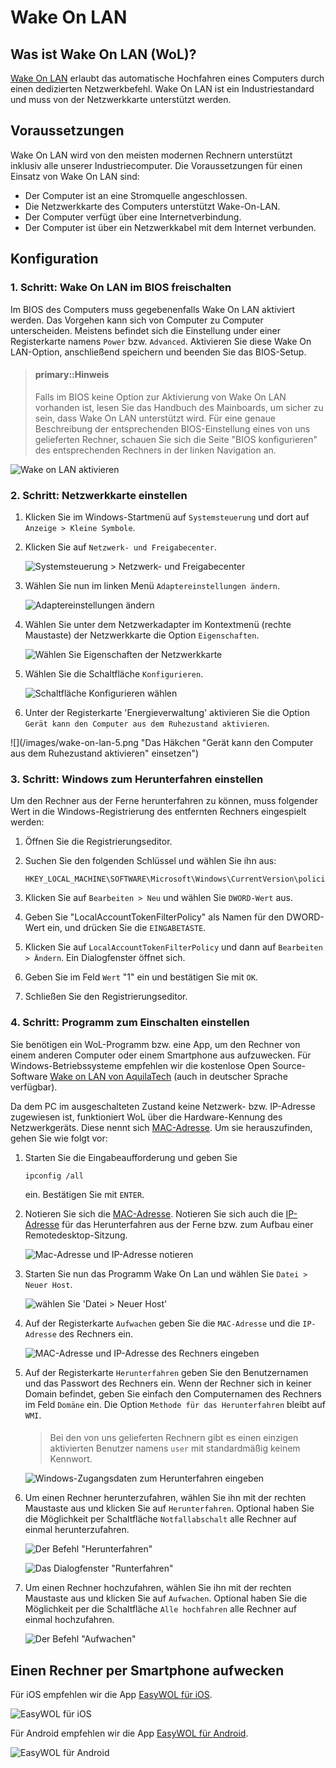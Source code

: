 # Wake On LAN

## Was ist Wake On LAN (WoL)?

[Wake On LAN] erlaubt das automatische Hochfahren eines Computers durch einen dedizierten Netzwerkbefehl. Wake On LAN ist ein Industriestandard und muss von der Netzwerkkarte unterstützt werden.

## Voraussetzungen

Wake On LAN wird von den meisten modernen Rechnern unterstützt inklusiv alle unserer Industriecomputer. Die Voraussetzungen für einen Einsatz von Wake On LAN sind:

* Der Computer ist an eine Stromquelle angeschlossen.
* Die Netzwerkkarte des Computers unterstützt Wake-On-LAN.
* Der Computer verfügt über eine Internetverbindung.
* Der Computer ist über ein Netzwerkkabel mit dem Internet verbunden.

## Konfiguration

### 1. Schritt: Wake On LAN im BIOS freischalten

Im BIOS des Computers muss gegebenenfalls Wake On LAN aktiviert werden. Das Vorgehen kann sich von Computer zu Computer unterscheiden. Meistens befindet sich die Einstellung under einer Registerkarte namens `Power` bzw. `Advanced`. Aktivieren Sie diese Wake On LAN-Option, anschließend speichern und beenden Sie das BIOS-Setup.

> #### primary::Hinweis
> Falls im BIOS keine Option zur Aktivierung von Wake On LAN vorhanden ist, lesen Sie das Handbuch des Mainboards, um sicher zu sein, dass Wake On LAN unterstützt wird. Für eine genaue Beschreibung der entsprechenden BIOS-Einstellung eines von uns gelieferten Rechner, schauen Sie sich die Seite "BIOS konfigurieren" des entsprechenden Rechners in der linken Navigation an.

![](/images/BIOS-Giada-i39B-Enable-WOL.png "Wake on LAN aktivieren")

### 2. Schritt: Netzwerkkarte einstellen

1. Klicken Sie im Windows-Startmenü auf `Systemsteuerung` und dort auf `Anzeige > Kleine Symbole`.
 
2. Klicken Sie auf `Netzwerk- und Freigabecenter`.
   
   ![](/images/wake-on-lan-1.png "Systemsteuerung > Netzwerk- und Freigabecenter")

3. Wählen Sie nun im linken Menü `Adaptereinstellungen ändern`.
   
   ![](/images/wake-on-lan-2.png "Adaptereinstellungen ändern")

4. Wählen Sie unter dem Netzwerkadapter im Kontextmenü (rechte Maustaste) der Netzwerkkarte die Option `Eigenschaften`.
   
   ![](/images/wake-on-lan-3.png "Wählen Sie Eigenschaften der Netzwerkkarte")

5. Wählen Sie die Schaltfläche `Konfigurieren`.
   
   ![](/images/wake-on-lan-4.png "Schaltfläche Konfigurieren wählen")

6. Unter der Registerkarte 'Energieverwaltung' aktivieren Sie die Option `Gerät kann den Computer aus dem Ruhezustand aktivieren`.
  
  ![](/images/wake-on-lan-5.png "Das Häkchen "Gerät kann den Computer aus dem Ruhezustand aktivieren" einsetzen")

### 3. Schritt: Windows zum Herunterfahren einstellen

Um den Rechner aus der Ferne herunterfahren zu können, muss folgender Wert in die Windows-Registrierung des entfernten Rechners eingespielt werden:

1. Öffnen Sie die Registrierungseditor.

2. Suchen Sie den folgenden Schlüssel und wählen Sie ihn aus:
  
   ````
   HKEY_LOCAL_MACHINE\SOFTWARE\Microsoft\Windows\CurrentVersion\policies\system
   ````

3. Klicken Sie auf `Bearbeiten > Neu` und wählen Sie `DWORD-Wert` aus.

4.  Geben Sie "LocalAccountTokenFilterPolicy" als Namen für den DWORD-Wert ein, und drücken Sie die `EINGABETASTE`.

5. Klicken Sie auf `LocalAccountTokenFilterPolicy` und dann auf `Bearbeiten > Ändern`. Ein Dialogfenster öffnet sich.

6. Geben Sie im Feld `Wert` "1" ein und bestätigen Sie mit `OK`.

7. Schließen Sie den Registrierungseditor.

### 4. Schritt: Programm zum Einschalten einstellen

Sie benötigen ein WoL-Programm bzw. eine App, um den Rechner von einem anderen Computer oder einem Smartphone aus aufzuwecken. Für Windows-Betriebssysteme empfehlen wir die kostenlose Open Source-Software [Wake on LAN von AquilaTech] (auch in deutscher Sprache verfügbar). 

Da dem PC im ausgeschalteten Zustand keine Netzwerk- bzw. IP-Adresse zugewiesen ist, funktioniert WoL über die Hardware-Kennung des Netzwerkgeräts. Diese nennt sich [MAC-Adresse]. Um sie herauszufinden, gehen Sie wie folgt vor:

1. Starten Sie die Eingabeaufforderung und geben Sie
   ````
   ipconfig /all
   ````
   ein. Bestätigen Sie mit `ENTER`.

3. Notieren Sie sich die [MAC-Adresse]. Notieren Sie sich auch die [IP-Adresse] für das Herunterfahren aus der Ferne bzw. zum Aufbau einer Remotedesktop-Sitzung.
   
   ![](/images/wake-on-lan-7.png "Mac-Adresse und IP-Adresse notieren")

4. Starten Sie nun das Programm Wake On Lan und wählen Sie `Datei > Neuer Host`.
   
   ![](/images/wake-on-lan-8.png "wählen Sie 'Datei > Neuer Host'")

5. Auf der Registerkarte `Aufwachen` geben Sie die `MAC-Adresse` und die `IP-Adresse` des Rechners ein.
   
   ![](/images/wake-on-lan-9.png "MAC-Adresse und IP-Adresse des Rechners eingeben")

5. Auf der Registerkarte `Herunterfahren` geben Sie den Benutzernamen und das Passwort des Rechners ein. Wenn der Rechner sich in keiner Domain befindet, geben Sie einfach den Computernamen des Rechners im Feld  `Domäne` ein. Die Option `Methode für das Herunterfahren` bleibt auf `WMI`.

   > #### 
   > Bei den von uns gelieferten Rechnern gibt es einen einzigen aktivierten Benutzer namens `user` mit standardmäßig keinem Kennwort.
   
   ![](/images/wake-on-lan-10.png "Windows-Zugangsdaten zum Herunterfahren eingeben")

6. Um einen Rechner herunterzufahren, wählen Sie ihn mit der rechten Maustaste aus und klicken Sie auf `Herunterfahren`. Optional haben Sie die Möglichkeit per Schaltfläche `Notfallabschalt` alle Rechner auf einmal herunterzufahren.
   
   ![Der Befehl "Herunterfahren"](/images/wake-on-lan-12.png)
   
   ![Das Dialogfenster "Runterfahren"](/images/wake-on-lan-13.png)

7. Um einen Rechner hochzufahren, wählen Sie ihn mit der rechten Maustaste aus und klicken Sie auf `Aufwachen`. Optional haben Sie die Möglichkeit per die Schaltfläche `Alle hochfahren` alle Rechner auf einmal hochzufahren.
   
   ![Der Befehl "Aufwachen"](/images/wake-on-lan-11.png)

## Einen Rechner per Smartphone aufwecken

Für iOS empfehlen wir die App [EasyWOL für iOS].

![](/images/EasyWOL.iOS.jpg "EasyWOL für iOS")

Für Android empfehlen wir die App [EasyWOL für Android].

![](/images/EasyWOL.Android.png "EasyWOL für Android")

[Wake On LAN]: ../../simple-glossary.md#wakeonlan
[MAC-Adresse]: ../../simple-glossary.md#mac
[IP-Adresse]: ../../simple-glossary.md#ip
[Wake on LAN von AquilaTech]: https://github.com/basildane/WakeOnLAN/releases/download/2.11.4/WakeOnLAN_2.11.4.exe
[EasyWOL für Android]: https://play.google.com/store/apps/details?id=easy_wol.mysysadmintips.com.easywol&hl=de
[EasyWOL für iOS]: https://itunes.apple.com/de/app/easywol/id828429776?mt=8